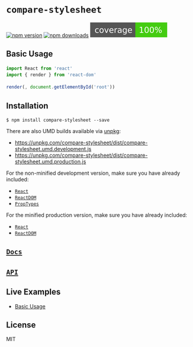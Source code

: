 # `compare-stylesheet`

[![npm version](https://img.shields.io/npm/v/compare-stylesheet.svg?style=flat-square)](https://www.npmjs.com/package/compare-stylesheet)
[![npm downloads](https://img.shields.io/npm/dm/compare-stylesheet.svg?style=flat-square)](https://www.npmjs.com/package/compare-stylesheet)
![coverage](/scripts/jest/shield.svg)

>

## Basic Usage

```jsx
import React from 'react'
import { render } from 'react-dom'

render(, document.getElementById('root'))
```

## Installation

```
$ npm install compare-stylesheet --save
```

There are also UMD builds available via [unpkg](https://unpkg.com/):

- https://unpkg.com/compare-stylesheet/dist/compare-stylesheet.umd.development.js
- https://unpkg.com/compare-stylesheet/dist/compare-stylesheet.umd.production.js

For the non-minified development version, make sure you have already included:

- [`React`](https://unpkg.com/react/umd/react.development.js)
- [`ReactDOM`](https://unpkg.com/react-dom/umd/react-dom.development.js)
- [`PropTypes`](https://unpkg.com/prop-types/prop-types.js)

For the minified production version, make sure you have already included:

- [`React`](https://unpkg.com/react/umd/react.production.min.js)
- [`ReactDOM`](https://unpkg.com/react-dom/umd/react-dom.production.min.js)

## [`Docs`](docs)

## [`API`](docs/api)

## Live Examples

- [Basic Usage](https://github.com/tbjgolden/compare-stylesheet/tree/master/examples/basic-usage)

## License

MIT
